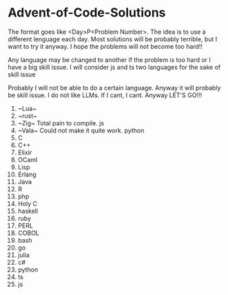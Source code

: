 # Advent-of-Code-Solutions
The format goes like \<Day\>P\<Problem Number\>. 
The idea is to use a different lenguage each day. 
Most solutions will be probably terrible, but I want to try it anyway.
I hope the problems will not become too hard!!

Any language may be changed to another if the problem is too hard or
I have a big skill issue. I will consider js and ts two languages
for the sake of skill issue

Probably I will not be able to do a certain language. Anyway it will
probably be skill issue. I do not like LLMs. If I cant, I cant. Anyway
LET'S GO!!!

1. ~Lua~
2. ~rust~
3. ~Zig~ Total pain to compile. js 
4. ~Vala~ Could not make it quite work. python
5. C
6. C++
7. Elixir
8. OCaml
9. Lisp
10. Erlang
11. Java
12. R
13. php
14. Holy C
15. haskell
16. ruby
17. PERL
18. COBOL
19. bash
20. go
21. julia
22. c#
23. python
24. ts
25. js

